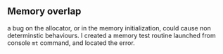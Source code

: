 ## Memory overlap

a bug on the allocator, or in the memory initialization, could cause non determinstic behaviours.
I created a memory test routine launched from console `mt` command, and located the error.


